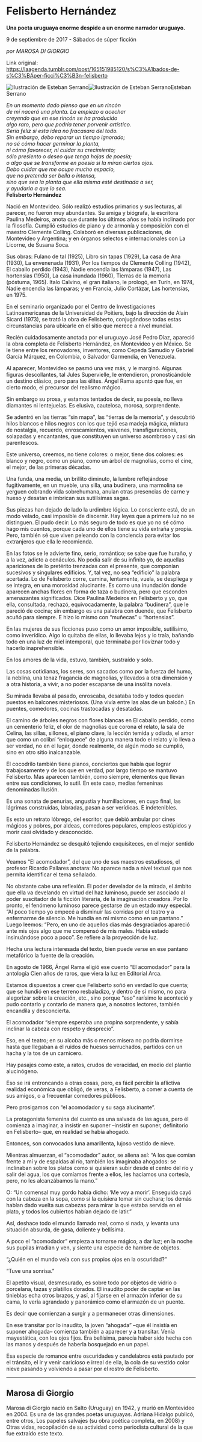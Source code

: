 # Felisberto Hernández

**Una poeta uruguaya enorme despide a un enorme narrador uruguayo.**

9 de septiembre de 2017 - Sábados de súper ficción

_por MAROSA DI GIORGIO_

Link original: https://laagenda.tumblr.com/post/165151985120/s%C3%A1bados-de-s%C3%BAper-ficci%C3%B3n-felisberto

![Ilustración de Esteban Serrano](https://64.media.tumblr.com/4dd8f57ee13d1c8fecf902de7784556f/tumblr_inline_pjzp3kuhT91t6q87u_500.png)![Ilustración de Esteban Serrano](https://64.media.tumblr.com/4dd8f57ee13d1c8fecf902de7784556f/tumblr_inline_pjzp3kuhT91t6q87u_500.png)Esteban Serrano


 *En un momento dado pienso que en un rincón  
de mí nacerá una planta. La empiezo a acechar  
creyendo que en ese rincón se ha producido   
algo raro, pero que podría tener porvenir artístico.  
Sería feliz si esta idea no fracasara del todo.  
 Sin embargo, debo reparar un tiempo ignorado;  
no sé cómo hacer germinar la planta,  
ni cómo favorecer, ni cuidar su crecimiento;  
sólo presiento o deseo que tenga hojas de poesía;  
o algo que se transforme en poesía si la miran ciertos ojos.  
Debo cuidar que me ocupe mucho espacio,  
que no pretenda ser bella o intensa,  
sino que sea la planta que ella misma esté destinada a ser,  
y ayudarla a que lo sea.*  
**Felisberto Hernández**

  




Nació en Montevideo. Sólo realizó estudios primarios y sus lecturas, al parecer, no fueron muy abundantes. Su amiga y biógrafa, la escritora Paulina Medeiros, anota que durante los últimos años se había inclinado por la filosofía. Cumplió estudios de piano y de armonía y composición con el maestro Clemente Colling. Colaboró en diversas publicaciones, de Montevideo y Argentina; y en órganos selectos e internacionales con La Licorne, de Susana Soca.

Sus obras: Fulano de tal (1925), Libro sin tapas (1929), La casa de Ana (1930), La envenenada (1931), Por los tiempos de Clemente Colling (1942), El caballo perdido (1943), Nadie encendía las lámparas (1947), Las hortensias (1950), La casa inundada (1960), Tierras de la memoria (póstuma, 1965). Italo Calvino, el gran italiano, le prologó, en Turín, en 1974, Nadie encendía las lámparas; y en Francia, Julio Cortázar, Las hortensias, en 1975.

En el seminario organizado por el Centro de Investigaciones Latinoamericanas de la Universidad de Poitiers, bajo la dirección de Alain Sicard (1973), se trató la obra de Felisberto, conjugándose todas estas circunstancias para ubicarle en el sitio que merece a nivel mundial.

Recién cuidadosamente anotada por el uruguayo José Pedro Díaz, apareció la obra completa de Felisberto Hernández, en Montevideo y en México. Se le tiene entre los renovadores, inventores, como Cepeda Samudio y Gabriel García Márquez, en Colombia, o Salvador Garmendia, en Venezuela.

Al aparecer, Montevideo se pasmó una vez más, y le marginó. Algunas figuras descollantes, tal Jules Supervielle, le entendieron, pronosticándole un destino clásico, pero para las élites. Ángel Rama apuntó que fue, en cierto modo, el precursor del realismo mágico. 

Sin embargo su prosa, y estamos tentados de decir, su poesía, no lleva diamantes ni lentejuelas. Es elusiva, cautelosa, morosa, sorprendente.

Se adentró en las tierras “sin mapa”, las “tierras de la memoria”, y descubrió hilos blancos e hilos negros con los que tejió esa madeja mágica, mixtura de nostalgia, recuerdo, enroscamientos, vaivenes, transfiguraciones, solapadas y encantantes, que constituyen un universo asombroso y casi sin parentescos.

Este universo, creemos, no tiene colores: o mejor, tiene dos colores: es blanco y negro, como un piano, como un árbol de magnolias, como el cine, el mejor, de las primeras décadas.

Una funda, una media, un brillito diminuto, la lumbre reflejándose fugitivamente, en un mueble, una silla, una budinera, una marmolina se yerguen cobrando vida sobrehumana, anulan otras presencias de carne y hueso y desatan e imbrican sus sutilísimas sagas.

Sus piezas han dejado de lado la urdimbre lógica. Lo consciente está, de un modo velado, casi imposible de discernir. Hay leyes que a primera luz no se distinguen. Él pudo decir: Lo más seguro de todo es que yo no sé cómo hago mis cuentos, porque cada uno de ellos tiene su vida extraña y propia. Pero, también sé que viven peleando con la conciencia para evitar los extranjeros que ella le recomienda.

En las fotos se le advierte fino, serio, romántico; se sabe que fue huraño, y a la vez, adicto a cenáculos. No podía salir de su infinito yo, de aquellas apariciones de lo pretérito trenzadas con el presente, que componían sucesivos y singulares edificios. Y, tal vez, no sea “edificio” la palabra acertada. Lo de Felisberto corre, camina, lentamente, vuela, se despliega y se integra, en una morosidad alucinante. Es como una inundación donde aparecen anchas flores en forma de taza o budinera, pero que esconden amenazantes significados. Dice Paulina Medeiros en Felisberto y yo, que ella, consultada, rechazó, equivocadamente, la palabra “budinera”, que le pareció de cocina; sin embargo es una palabra con duende, que Felisberto acuñó para siempre. E hizo lo mismo con “muñecas” u “hortensias”.

En las mujeres de sus ficciones puso como un amor imposible, sutilísimo, como inverídico. Algo lo quitaba de ellas, lo llevaba lejos y lo traía, bañando todo en una luz de miel intemporal, que terminaba por lloviznar todo y hacerlo inaprehensible.

En los amores de la vida, estuvo, también, sustraído y solo.

Las cosas cotidianas, los seres, son sacados como por la fuerza del humo, la neblina, una tenaz fragancia de magnolias, y llevados a otra dimensión y a otra historia, a vivir, a no poder escaparse de una insólita novela.

Su mirada llevaba al pasado, enroscaba, desataba todo y todos quedan puestos en balcones misteriosos. (Una vivía entre las alas de un balcón.) En puentes, comedores, cocinas trastocadas y desatadas.

El camino de árboles negros con flores blancas en El caballo perdido, como un cementerio feliz, el olor de magnolias que corona el relato, la sala de Celina, las sillas, sillones, el piano clave, la lección temida y odiada, el amor que como un colibrí “enloquece” de alguna manera todo el relato y lo lleva a ser verdad, no en el lugar, donde realmente, de algún modo se cumplió, sino en otro sitio inalcanzable.

El cocodrilo también tiene pianos, conciertos que había que lograr trabajosamente y de los que en verdad, por largo tiempo se mantuvo Felisberto. Mas aparecen también, como siempre, elementos que llevan entre sus condiciones, lo sutil. En este caso, medias femeninas denominadas Ilusión.

Es una sonata de penurias, angustia y humillaciones, en cuyo final, las lágrimas construidas, labradas, pasan a ser verídicas. E indetenibles.

Es esto un retrato lóbrego, del escritor, que debió ambular por cines mágicos y pobres, por aldeas, comedores populares, empleos estúpidos y morir casi olvidado y desconocido.

Felisberto Hernández se desquitó tejiendo exquisiteces, en el mejor sentido de la palabra.

Veamos “El acomodador”, del que uno de sus maestros estudiosos, el profesor Ricardo Pallares anotara: No aparece nada a nivel textual que nos permita identificar el tema señalado.

No obstante cabe una reflexión. El poder develador de la mirada, el ámbito que ella va develando en virtud del haz luminoso, puede ser asociado al poder suscitador de la ficción literaria, de la imaginación creadora. Por lo pronto, el fenómeno luminoso parece gestarse de un estado muy especial. “Al poco tiempo yo empecé a disminuir las corridas por el teatro y a enfermarme de silencio. Me hundía en mí mismo como en un pantano.” Luego leemos: “Pero, en uno de aquellos días más desgraciados apareció ante mis ojos algo que me compensó de mis males. Había estado insinuándose poco a poco”. Se refiere a la proyección de luz.

Hecha una lectura interesada del texto, bien puede verse en ese pantano metafórico la fuente de la creación.

En agosto de 1966, Ángel Rama eligió ese cuento “El acomodador” para la antología Cien años de raros, que viera la luz en Editorial Arca.

Estamos dispuestos a creer que Felisberto soñó en verdad lo que cuenta; que se hundió en ese terreno resbaladizo, y dentro de sí mismo, no para alegorizar sobre la creación, etc., sino porque “eso” rarísimo le aconteció y pudo contarlo y contarlo de manera que, a nosotros lectores, también encandila y desconcierta.

El acomodador “siempre esperaba una propina sorprendente, y sabía inclinar la cabeza con respeto y desprecio”.

Eso, en el teatro; en su alcoba más o menos mísera no podría dormirse hasta que llegaban a él ruidos de huesos serruchados, partidos con un hacha y la tos de un carnicero.

Hay pasajes como este, a ratos, crudos de veracidad, en medio del plantío alucinógeno.

Eso se irá entroncando a otras cosas, pero, es fácil percibir la aflictiva realidad económica que obligó, de veras, a Felisberto, a comer a cuenta de sus amigos, o a frecuentar comedores públicos.

Pero prosigamos con “el acomodador y su saga alucinante”.

La protagonista femenina del cuento es una salvada de las aguas, pero él comienza a imaginar, a insistir en suponer –insistir en suponer, definitorio en Felisberto– que, en realidad se había ahogado.

Entonces, son convocados luna amarillenta, lujoso vestido de nieve.

Mientras almuerzan, el “acomodador” autor, se aliena así: “A los que comían frente a mí y de espaldas al río, también los imaginaba ahogados: se inclinaban sobre los platos como si quisieran subir desde el centro del río y salir del agua, los que comíamos frente a ellos, les hacíamos una cortesía, pero, no les alcanzábamos la mano.”

O: “Un comensal muy gordo había dicho: ‘Me voy a morir’. Enseguida cayó con la cabeza en la sopa, como si la quisiera tomar sin cuchara; los demás habían dado vuelta sus cabezas para mirar la que estaba servida en el plato, y todos los cubiertos habían dejado de latir.”

Así, deshace todo el mundo llamado real, como si nada, y levanta una situación absurda, de gasa, doliente y bellísima.

A poco el “acomodador” empieza a tornarse mágico, a dar luz; en la noche sus pupilas irradian y ven, y siente una especie de hambre de objetos.

“¿Quién en el mundo veía con sus propios ojos en la oscuridad?”

“Tuve una sonrisa.”

El apetito visual, desmesurado, es sobre todo por objetos de vidrio o porcelana, tazas y platillos dorados. El inaudito poder de captar en las tinieblas echa otros brazos, y así, al fijarse en el armazón inferior de su cama, lo vería agrandado y panorámico como el armazón de un puente.

Es decir que comienzan a surgir y a permanecer otras dimensiones.

En ese transitar por lo inaudito, la joven “ahogada” –que él insistía en suponer ahogada– comienza también a aparecer y a transitar. Venía mayestática, con los ojos fijos. Era bellísima, parecía haber sido hecha con las manos y después de haberla bosquejado en un papel.

Esa especie de romance entre oscuridades y candelabros está pautado por el tránsito, el ir y venir caricioso e irreal de ella, la cola de su vestido color nieve pasando y volviendo a pasar por el rostro de Felisberto. 

  




---

 Marosa di Giorgio
------------------



Marosa di Giorgio nació en Salto (Uruguay) en 1942, y murió en Montevideo en 2004. Es una de las grandes poetas uruguayas. Adriana Hidalgo publicó, entre otros, Los papeles salvajes (su obra poética completa, en 2008) y Otras vidas, recopilación de su actividad como periodista cultural de la que fue extraído este texto.

